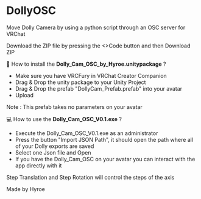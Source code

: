 # DollyOSC
Move Dolly Camera by using a python script through an OSC server for VRChat

Download the ZIP file by pressing the <>Code button and then Download ZIP

🎥 How to install the **Dolly_Cam_OSC_by_Hyroe.unitypackage** ?
- Make sure you have VRCFury in VRChat Creator Companion
- Drag & Drop the unity package to your Unity Project
- Drag & Drop the prefab "DollyCam_Prefab.prefab" into your avatar
- Upload

Note : This prefab takes no parameters on your avatar

💻 How to use the **Dolly_Cam_OSC_V0.1.exe** ?

- Execute the Dolly_Cam_OSC_V0.1.exe as an administrator
- Press the button "Import JSON Path", it should open the path where all of your Dolly exports are saved
- Select one Json file and Open
- If you have the Dolly_Cam_OSC on your avatar you can interact with the app directly with it

Step Translation and Step Rotation will control the steps of the axis

Made by Hyroe
